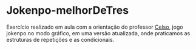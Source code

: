 # Jokenpo-melhorDeTres
Exercício realizado em aula com a orientação do professor [Celso](https://github.com/celsofurtado), jogo jokenpo no modo gráfico, em uma versão atualizada, onde praticamos as estruturas de repetições e as condicionais.

